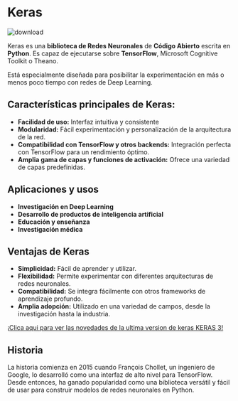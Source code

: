 # Keras
![download](https://github.com/ManuelMorenoNeria/NeuralNetworks/assets/114908218/edb7ba9a-8359-4bec-909f-d780742d2bb6)

Keras es una **biblioteca de Redes Neuronales** de **Código Abierto** escrita en **Python**. Es capaz de ejecutarse sobre **TensorFlow**, Microsoft Cognitive Toolkit o Theano.​

Está especialmente diseñada para posibilitar la experimentación en más o menos poco tiempo con redes de Deep Learning.

## Características principales de Keras:
- **Facilidad de uso:** Interfaz intuitiva y consistente
- **Modularidad:** Fácil experimentación y personalización de la arquitectura de la red.
- **Compatibilidad con TensorFlow y otros backends:** Integración perfecta con TensorFlow para un rendimiento óptimo.
- **Amplia gama de capas y funciones de activación:** Ofrece una variedad de capas predefinidas.


## Aplicaciones y usos
- **Investigación en Deep Learning** 
- **Desarrollo de productos de inteligencia artificial**
- **Educación y enseñanza** 
- **Investigación médica** 


## Ventajas de Keras
- **Simplicidad:** Fácil de aprender y utilizar.
- **Flexibilidad:** Permite experimentar con diferentes arquitecturas de redes neuronales.
- **Compatibilidad:** Se integra fácilmente con otros frameworks de aprendizaje profundo.
- **Amplia adopción:** Utilizado en una variedad de campos, desde la investigación hasta la industria.

[¡Clica aqui para ver las novedades de la ultima version de keras KERAS 3!](/ESP/keras3.md)

## Historia
La historia comienza en 2015 cuando François Chollet, un ingeniero de Google, lo desarrolló como una interfaz de alto nivel para TensorFlow. Desde entonces, ha ganado popularidad como una biblioteca versátil y fácil de usar para construir modelos de redes neuronales en Python.
